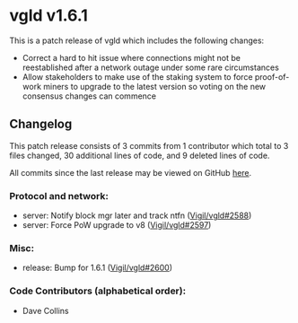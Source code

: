 # vgld v1.6.1

This is a patch release of vgld which includes the following changes:

- Correct a hard to hit issue where connections might not be reestablished after
  a network outage under some rare circumstances
- Allow stakeholders to make use of the staking system to force proof-of-work
  miners to upgrade to the latest version so voting on the new consensus changes
  can commence

## Changelog

This patch release consists of 3 commits from 1 contributor which total to 3
files changed, 30 additional lines of code, and 9 deleted lines of code.

All commits since the last release may be viewed on GitHub
[here](https://github.com/vigilnetwork/vgl/compare/release-v1.6.0...release-v1.6.1).

### Protocol and network:

- server: Notify block mgr later and track ntfn ([Vigil/vgld#2588](https://github.com/vigilnetwork/vgl/pull/2588))
- server: Force PoW upgrade to v8 ([Vigil/vgld#2597](https://github.com/vigilnetwork/vgl/pull/2597))

### Misc:

- release: Bump for 1.6.1 ([Vigil/vgld#2600](https://github.com/vigilnetwork/vgl/pull/2600))

### Code Contributors (alphabetical order):

- Dave Collins




